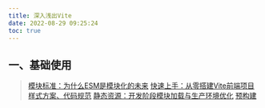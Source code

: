 ```yaml
---
title: 深入浅出Vite
date: 2022-08-29 09:25:24
toc: true
---
```


## 一、基础使用
>[模块标准：为什么ESM是模块化的未来](/All/engineering/vite/vite_deep/module_standard "模块标准")
>[快速上手：从零搭建Vite前端项目](/All/engineering/vite/vite_deep/create_project "快速上手")
>[样式方案、代码规范](/All/engineering/vite/vite_deep/style_lint "样式方案、代码规范")
>[静态资源：开发阶段模块加载与生产环境优化](/All/engineering/vite/vite_deep/source "静态资源")
>[预构建](/All/engineering/vite/vite_deep/pre_bounding "预构建")